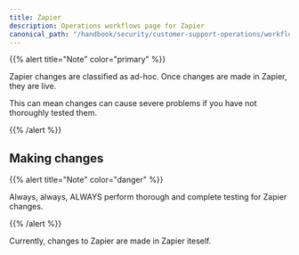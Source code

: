 ```yaml
---
title: Zapier
description: Operations workflows page for Zapier
canonical_path: "/handbook/security/customer-support-operations/workflows/zapier/"
---
```


{{% alert title="Note" color="primary" %}}

Zapier changes are classified as ad-hoc. Once changes are made in Zapier, they are live.

This can mean changes can cause severe problems if you have not thoroughly tested them.

{{% /alert %}}

## Making changes

{{% alert title="Note" color="danger" %}}

Always, always, ALWAYS perform thorough and complete testing for Zapier changes.

{{% /alert %}}

Currently, changes to Zapier are made in Zapier iteself.
